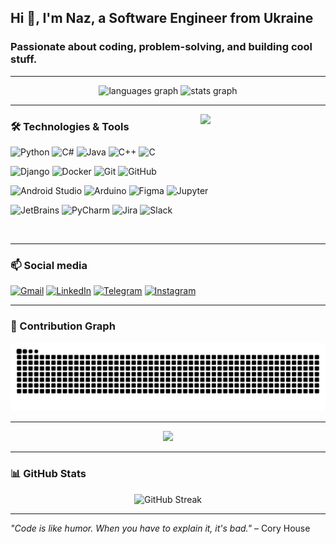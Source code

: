 ## Hi 👋, I'm Naz, a Software Engineer from Ukraine
### Passionate about coding, problem-solving, and building cool stuff.

---

<div align="center">
  <img src="https://github-readme-stats.vercel.app/api/top-langs?username=Ancellie&locale=en&hide_title=false&layout=compact&card_width=320&langs_count=5&theme=dracula&hide_border=false" height="150" alt="languages graph" />
  <img src="https://github-readme-stats.vercel.app/api?username=Ancellie&hide_title=false&hide_rank=false&show_icons=true&include_all_commits=true&count_private=true&disable_animations=false&theme=dracula&locale=en&hide_border=false" height="150" alt="stats graph" />
</div>

---

<img align="right" width="200" src="https://media.giphy.com/media/26hitl5xWKMuo4XuM/giphy.gif?cid=ecf05e47s4ao0ofwynwrrw9d61zzscmc5pqr6ozezb46wvzv&ep=v1_gifs_related&rid=giphy.gif&ct=g" />

### 🛠️ Technologies & Tools

![Python](https://img.shields.io/badge/Python-3776AB?style=flat-square&logo=python&logoColor=white)
![C#](https://img.shields.io/badge/C%23-239120?style=flat-square&logo=c-sharp&logoColor=white)
![Java](https://img.shields.io/badge/Java-ED8B00?style=flat-square&logo=java&logoColor=white)
![C++](https://img.shields.io/badge/C%2B%2B-00599C?style=flat-square&logo=c%2B%2B&logoColor=white)
![C](https://img.shields.io/badge/C-00599C?style=flat-square&logo=c&logoColor=white)

![Django](https://img.shields.io/badge/Django-092E20?style=flat-square&logo=django&logoColor=white)
![Docker](https://img.shields.io/badge/Docker-2496ED?style=flat-square&logo=docker&logoColor=white)
![Git](https://img.shields.io/badge/Git-F05032?style=flat-square&logo=git&logoColor=white)
![GitHub](https://img.shields.io/badge/GitHub-181717?style=flat-square&logo=github&logoColor=white)

![Android Studio](https://img.shields.io/badge/Android%20Studio-3DDC84?style=flat-square&logo=android-studio&logoColor=white)
![Arduino](https://img.shields.io/badge/Arduino-00979D?style=flat-square&logo=arduino&logoColor=white)
![Figma](https://img.shields.io/badge/Figma-F24E1E?style=flat-square&logo=figma&logoColor=white)
![Jupyter](https://img.shields.io/badge/Jupyter-F37626?style=flat-square&logo=jupyter&logoColor=white)

![JetBrains](https://img.shields.io/badge/JetBrains-000000?style=flat-square&logo=jetbrains&logoColor=white)
![PyCharm](https://img.shields.io/badge/PyCharm-000000?style=flat-square&logo=pycharm&logoColor=white)
![Jira](https://img.shields.io/badge/Jira-0052CC?style=flat-square&logo=jira&logoColor=white)
![Slack](https://img.shields.io/badge/Slack-4A154B?style=flat-square&logo=slack&logoColor=white)

<br clear="both">

---

### 📫 Social media

[![Gmail](https://img.shields.io/badge/Gmail-D14836?style=for-the-badge&logo=gmail&logoColor=white)](mailto:xnazar507@gmail.com)
[![LinkedIn](https://img.shields.io/badge/LinkedIn-0077B5?style=for-the-badge&logo=linkedin&logoColor=white)](https://www.linkedin.com/in/ancelli/)
[![Telegram](https://img.shields.io/badge/Telegram-2CA5E0?style=for-the-badge&logo=telegram&logoColor=white)](https://t.me/iNazqq)
[![Instagram](https://img.shields.io/badge/Instagram-E4405F?style=for-the-badge&logo=instagram&logoColor=white)](https://www.instagram.com/rnazar__)

---

### 🐍 Contribution Graph

<img src="https://raw.githubusercontent.com/Ancellie/Ancellie/output/snake.svg" alt="Snake animation" />

---

<div align="center">
  <img width="300" src="https://media.giphy.com/media/u0crBk0ZMG7o4/giphy.gif?cid=790b76116dq13h6qitrbb3n6piqm9nblv8s1yb39m3whph81&ep=v1_gifs_search&rid=giphy.gif&ct=g" />
</div>

---

### 📊 GitHub Stats

<div align="center">
  <img src="https://github-readme-streak-stats.herokuapp.com/?user=Ancellie&theme=dracula&hide_border=false" alt="GitHub Streak" />
</div>

---

*"Code is like humor. When you have to explain it, it's bad."* – Cory House
